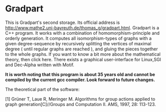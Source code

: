 # Gradpart
This is Gradpart's second storage. Its official address is http://www.mathe2.uni-bayreuth.de/thomas_g/gradpart.html.
Gradpart is a C++ program. It works with a combination of homomorphism-principle and orderly generation. It computes all isomorphism-types of graphs with a given degree-sequence by recursively splitting the vertices of maximal degree ( until regular graphs are reached ), and gluing the pieces together to the whole graphs. If you want to know a bit more about the mathematical theory, then click here. There exists a graphical user-interface for Linux,SGI and Dec-Alpha written with Motif. 

**It is worth noting that this program is about 35 years old and cannot be compiled by the current gcc compiler. Look forward to future changes.**

The theoretical part of the software:

[1] Grüner T, Laue R, Meringer M. Algorithms for group actions applied to graph generation[C]//Groups and Computation II. AMS, 1997, 28: 113-123.
